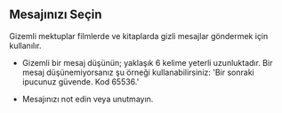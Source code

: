 ## Mesajınızı Seçin

Gizemli mektuplar filmlerde ve kitaplarda gizli mesajlar göndermek için kullanılır.

+ Gizemli bir mesaj düşünün; yaklaşık 6 kelime yeterli uzunluktadır. Bir mesaj düşünemiyorsanız şu örneği kullanabilirsiniz: 'Bir sonraki ipucunuz güvende. Kod 65536.'

+ Mesajınızı not edin veya unutmayın.